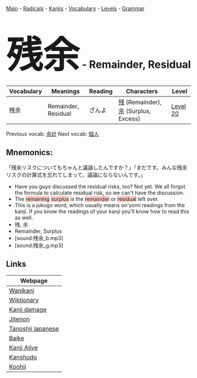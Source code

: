 <style> bigfont {font-size: 100px}</style>
[Main](../README.md) -
[Radicals](../radicals.md) -
[Kanjis](../kanjis.md) -
[Vocabulary](../vocabulary.md) -
[Levels](../levels.md) -
[Grammar](../grammar.md)
# <bigfont> 残余</bigfont> - Remainder, Residual 

| Vocabulary | Meanings | Reading | Characters | Level |
| --- | --- | --- | --- | --- |
| 残余 | Remainder, Residual | ざんよ |  [残](../kanjis/残.md) (Remainder), [余](../kanjis/余.md) (Surplus, Excess) | [Level 20](../levels/wk_level20.md) |

Previous vocab: [余計](余計.md) Next vocab: [個人](個人.md) 

## Mnemonics:
「残余リスクについてもちゃんと議論したんですか？」「まだです。みんな残余リスクの計算式を忘れてしまって、議論にならないんです。」
* Have you guys discussed the residual risks, too? Not yet. We all forgot the formula to calculate residual risk, so we can't have the discussion.
* The <span style="background-color:#ffcccb"> remaining</span> <span style="background-color:#ffcccb"> surplus</span> is the <span style="background-color:#ffcccb"> remainder</span> or <span style="background-color:#ffcccb"> residual</span> left over.
* This is a jukugo word, which usually means on'yomi readings from the kanji. If you know the readings of your kanji you'll know how to read this as well.
* 残, 余
* Remainder, Surplus
* [sound:残余_b.mp3]
* [sound:残余_g.mp3]


## Links 

| Webpage |
| --- |
| [Wanikani          ](https://www.wanikani.com/kanji/残余) |
| [Wiktionary        ](https://en.wiktionary.org/wiki/残余) |
| [Kanji damage      ](http://www.kanjidamage.com/kanji/search?utf8=✓&q=残余) |
| [Jitenon           ](https://jitenon.com/kanji/残余) |
| [Tanoshii japanese ](https://www.tanoshiijapanese.com/dictionary/kanji.cfm?k=残余) |
| [Baike             ](https://baike.baidu.com/item/残余) |
| [Kanji Alive       ](https://app.kanjialive.com/残余) |
| [Kanshudo          ](https://www.kanshudo.com/searchmn?q=残余) |
| [Koohii            ](https://kanji.koohii.com/study/kanji/残余) |
